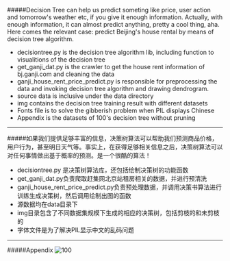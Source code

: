 #####Decision Tree can help us predict someting like price, user action and tomorrow's weather etc, if you give it enough information. Actually, with enough information, it can almost predict anything,  pretty a cool thing, aha. Here comes the relevant case: predict Beijing's house rental by means of decision tree algorithm.

* decisiontree.py is the decision tree algorithm lib, including function to visualitions of the decision tree  
* get_ganji_dat.py is the crawler to get the house rent information of bj.ganji.com and cleaning the data
* ganji_house_rent_price_predict.py is responsible for preprocessing the data and invoking decision tree algorithm and drawing dendrogram.
* source data is inclusive under the data directory 
* img contains the decision tree training result with different datasets
* Fonts file is to solve the gibberish problem when PIL displays Chinese
* Appendix is the datasets of 100's decision tree without pruning

___

#####如果我们提供足够丰富的信息，决策树算法可以帮助我们预测商品价格，用户行为，甚至明日天气等。事实上，在获得足够相关信息之后，决策树算法可以对任何事情做出基于概率的预测。是一个很酷的算法！

* decisiontree.py 是决策树算法库，还包括绘制决策树的功能函数
* get_ganji_dat.py负责爬取赶集网北京站租房相关的数据，并进行预清洗
* ganji_house_rent_price_predict.py负责预处理数据，并调用决策书算法进行训练生成决策树，然后调用绘制出图的函数
* 源数据均在data目录下
* img目录包含了不同数据集规模下生成的相应的决策树，包括剪枝的和未剪枝的
* 字体文件是为了解决PIL显示中文的乱码问题

___

#####Appendix
![100](http://zuojie.github.io/demo/dt/desicion_tree_100.jpg)
